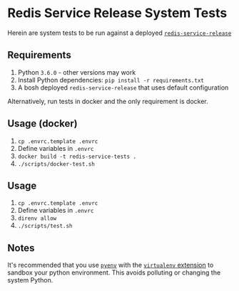 Redis Service Release System Tests
==================================

Herein are system tests to be run against a deployed [`redis-service-release`](http://github.com/pivotal-cf/redis-service-release)

Requirements
------------
1. Python `3.6.0` - other versions may work
1. Install Python dependencies: `pip install -r requirements.txt`
1. A bosh deployed `redis-service-release` that uses default configuration

Alternatively, run tests in docker and the only requirement is docker.

Usage (docker)
--------------
1. `cp .envrc.template .envrc`
1. Define variables in `.envrc`
1. `docker build -t redis-service-tests .`
1. `./scripts/docker-test.sh`

Usage
-----
1. `cp .envrc.template .envrc`
1. Define variables in `.envrc`
1. `direnv allow`
1. `./scripts/test.sh`

Notes
-----
It's recommended that you use [`pyenv`](https://github.com/yyuu/pyenv) with the
[`virtualenv` extension](https://github.com/yyuu/pyenv-virtualenv) to sandbox
your python environment. This avoids polluting or changing the system Python.
